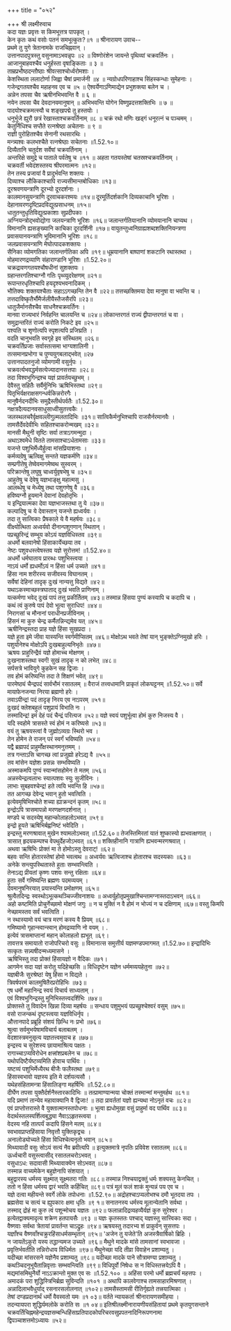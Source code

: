 +++
title = "०५२"

+++
श्री लक्ष्मीरुवाच  
कदा यज्ञः प्रवृत्तः स किमभूत्तत्र पापकृत् ।  
केन कृतः कथं वसोः पतनं समभूत्कुतः?॥१ ॥
श्रीनारायण उवाच--  
प्रथमे तु युगे त्रेतानामके राजचिह्नवान् ।  
उत्तानपादपुत्रस्तु वसुनामाऽभवन्नृपः ॥२ ॥
विष्णोरंशेन जायन्ते पृथिव्यां चक्रवर्तिनः ।  
आजानुबाहवश्चैव धनुर्हस्ता वृषाङ्किताः ॥ ३ ॥  
ताम्रप्रभौष्ठदन्तौष्ठाः श्रीवत्साश्चोर्ध्वरोमशाः ।  
केशस्थिता ललाटोर्णा जिह्वा चैषां प्रमार्जनी ॥४ ॥
न्यग्रोधपरिणाहाश्च सिंहस्कन्धाः सुमेहनाः ।  
गजेन्द्रगतयश्चैव महाहनव एव च ॥५ ॥
ऐश्वर्येणाऽणिमाद्येन प्रभुशक्त्या बलेन च ।  
अन्नेन तपसा चैव ऋषीनभिभवन्ति वै ॥ ६ ॥  
नयेन तपसा चैव देवदानवमानुषान् ॥
अभिभवन्ति योगेन विष्णुप्रदत्तशक्तिभिः ॥ ७ ॥  
पादयोश्चक्रमत्स्यौ च शङ्खपद्मे तु हस्तयोः ।  
धनुर्भुजे ह्युरौ छत्रं रेखास्ताश्चक्रवर्तिनाम् ॥८ ॥
चक्रं रथो मणिः खड्गं धनूरत्नं च पञ्चमम् ।  
केतुर्निधिश्च सप्तैते रत्नश्रेष्ठा अचेतनाः ॥ ९ ॥  
राज्ञी पुरोहितश्चैव सेनानी रथसारथिः ।  
मन्त्र्यश्वः कलभश्चैते रत्नश्रेष्ठाः सचेतनाः ॥1.52.१०॥  
दिव्यैतानि चतुर्दश सर्वेषां चक्रवर्तिनाम् ।  
अन्तरिक्षे समुद्रे च पाताले पर्वतेषु च ॥११ ॥
अहता गतयस्तेषां चतस्रश्चक्रवर्तिनाम् ।  
चक्रवर्ती भवेदंशस्तस्य श्रीपरमात्मनः ॥१२॥  
तेन तस्य प्रजायां वै प्रादुर्भवन्ति शक्तयः ।  
दिव्याश्च लौकिकाश्चापि राज्यसीमान्तबोधिकाः ॥१३॥  
दूरश्रवणयन्त्राणि दूरभ्यो दूरदर्शनाः ।  
कालमानसुयन्त्राणि दूरवाचकरश्मयः ॥१४॥
दूरमूर्तिदर्शकानि दिव्यकाचानि भूरिशः ।  
देहानावरणदृष्टिप्रदविद्युत्प्रसाधनम् ॥१५॥  
धातुतन्तुधृतिविद्युत्प्रकाशाः सुप्रदीपकाः ।  
अग्नियन्त्रोद्भवोद्योगा जलयन्त्राणि भूरिशः ॥१६॥
जलान्तर्गतियानानि व्योमयानानि चाप्यथ ।  
विमानानि ह्यसङ्ख्यानि काचिका दूरदर्शिनी ॥१७॥
वायुतन्तुध्वनिग्राह्यशब्दशक्तिनियन्त्रणा  
प्रवासयानयन्त्राणि भूविमानानि भूरिशः ॥१८॥  
जलप्रवासयन्त्राणि मेघोत्पादकशक्तयः ।  
सैनिका व्योमगतिका जलान्तर्गतिका अपि ॥१९॥
धूम्रयानानि बाष्पाणां शकटानि रथास्तथा ।  
मोहमारणद्रव्याणि संहाराण्डानि भूरिशः ॥1.52.२०॥  
चक्रद्रावणगतयश्चौषधीनां सुशक्तयः ।  
ग्रहान्तरगतिश्चाग्नौ गतिः पृथ्व्युदरेक्षणम् ॥२१॥  
रूपान्तरधृतिश्चापि हयदृश्यभवनादिकम् ।  
भौतिक्यः शक्तयश्चैताः सहाऽऽगच्छन्ति तेन वै ॥२२॥
तत्तच्छक्तिमया देवा मानुषा वा भवन्ति च ।  
तत्तदाविष्कृतैर्भौमैर्जलीयैस्तैजसैरपि ॥२३॥  
धातुजैर्मानसैश्चैव साधनैश्चक्रवर्तिनः ।  
मानवा राज्यभारं निर्वहन्ति चालयन्ति च ॥२४॥
लोकान्तरगतं राज्यं द्वीपान्तरगतं च वा ।  
समुद्रान्तरितं राज्यं करोति निकटे इव ॥२५॥  
पश्यति च शृणोत्यपि स्पृशत्यपि प्रजिघ्रति ।  
वदति चानुभवति स्वगृहे इव संस्थितम् ॥२६॥  
चक्रवर्तिप्रजाः सर्वास्तत्समा भाग्यशालिनी ।  
तत्समानप्रभोगा च पुण्ययुगबलाद्भवेत् ॥२७  
उत्तानपादतनुजो व्योमगामी वसुर्नृपः ।  
चक्रवर्त्यभवद्धर्मसत्येज्यादानसत्तपाः ॥२८॥  
तदा विश्वभुगिन्द्रश्च यज्ञं प्रावर्तयच्छुभम् ।  
देवैस्तु सहितैः सर्वैर्मुनिभिः ऋषिभिस्तथा ॥२९॥  
पितृभिर्यक्षराक्षसगन्धर्वकिन्नरोरगैः ।  
मानुषैर्नदनदीभिः समुद्रैस्तीर्थपर्वतैः ॥1.52.३०॥  
नक्षत्रदैत्यदानवसाधुसाध्वीसुतत्त्वकैः ।  
जलस्थलचरैर्वृक्षवल्लीगुल्मलतादिभिः ॥३१॥
सात्विकैर्मनुभिश्चापि राजसैर्नरमानवैः ।  
तामसैर्देवदेवीभिः सहितश्चाकरोन्मखम् ॥३२॥  
मानसी मैथुनी सृष्टिः सर्वा तत्राऽगमन्मुदा ।  
अथाऽश्वमेधे वितते तामसाश्चाऽर्धतामसाः ॥३३॥  
यजन्ते पशुभिर्मेध्यैर्हुत्वा मांसप्रियाशनाः ।  
कर्मव्यग्रेषु ऋत्विक्षु सन्तते यज्ञकर्मणि ॥३४॥  
सम्प्रगीतेषु तेष्वेवमागमेष्वथ सुस्वरम् ।  
परिक्रान्तेषु लघुषु चाध्वर्युवृषभेषु च ॥३५॥  
आहुतेषु च देवेषु यज्ञभाङ्क्षु महात्मसु ।  
आलब्धेषु च मेध्येषु तथा पशुगणेषु वै ॥३६॥  
हविष्यग्नौ हूयमाने देवानां देवहोतृभिः ।  
य इन्द्रियात्मका देवा यज्ञभाजस्तथा तु ये ॥३७॥  
कल्पादिषु च ये देवास्तान् यजन्ते ह्यध्वर्यवः ।  
तदा तु सात्विकाः प्रैषकाले ये वै महर्षयः ॥३८॥  
वीक्ष्योत्थिता अध्वर्यवो दीनान्पशुगणान् स्थितान् ।  
पप्रच्छुरिन्द्रं सम्भूय कोऽयं यज्ञविधिस्तव ॥३९॥  
अधर्मो बलवानेषो हिंसाकार्येच्छया तव ।  
नेष्टः पशुवधस्त्वेषस्तव यज्ञे सुरोत्तम! ॥1.52.४०॥  
अधर्मो धर्मघाताय प्रारब्धः पशुभिस्त्वया ।  
नाऽयं धर्मो ह्यधर्मोऽयं न हिंसा धर्म उच्यते ॥४१॥  
हिंसा नाम शरीरस्य सजीवस्य विघानतम् ।  
सर्वेषां देहिनां तादृक् दुःखं नान्यत्तु विद्यते ॥४२॥  
यथाऽकस्माच्छस्त्रघाताद् दुःखं भवति प्राणिनाम् ।  
यत्कर्मणा भवेद् दुःखं पापं तत्तु प्रकीर्तितम् ॥४३॥
तस्मान्न हिंसया पुण्यं कस्यापि च कदापि च ।  
कथं त्वं कुरुषे पापं देवो भूत्वा सुराधिप! ॥४४॥  
निरागसां च मौनानां पराधीनप्रजीविनाम् ।  
हिंसनं मा कुरु चेन्द्र कर्मैतन्निन्द्यमेव यत् ॥४५॥  
ऋषीनिन्द्रस्तदा प्राह यज्ञे हिंसा सुखप्रदा ।  
यज्ञे हुता इमे जीवा यास्यन्ति स्वर्गमीप्सितम् ॥४६॥
मोक्षोऽथ भवते तेषां यान् भुङ्क्तेऽग्निमुखो हरिः ।  
पशुयोनेश्च मोक्षोऽपि दुःखबाहुल्यनिभृतेः ॥४७॥  
ऋषयः प्राहुरिन्द्रैवं यज्ञे होमाच्च मोक्षणम् ।  
दुःखनाशस्तथा स्वर्गं! सुखं तादृक् न को लभेत् ॥४८॥  
सर्पसत्रे भावियुगे कुहकेन सह द्विजाः ।  
तव होमं करिष्यन्ति तदा ते शिक्षणं भवेत् ॥४९॥  
पारमेष्ठ्यं चैन्द्रपदं सार्वभौमं रसातलम् ॥
वैराजं तत्त्वधामानि प्राकृतं लोकघट्टनम् ॥1.52.५०॥
सर्वे मायाफेनजन्या निरया ब्रह्मणो हरेः ।  
तवाऽपीन्द्र! पदं तादृङ् निरय एव नाऽपरम् ॥५१॥  
दुःखदं क्लेशबहुलं पशुप्रायं विभाति नः ।  
तस्मादिन्द्र! इमं देहं पदं चैन्द्रं परित्यज ॥५२॥
यज्ञे स्वयं पशुर्भूत्वा होमं कुरु निजस्य वै ।  
यदि स्वहोमे त्रासस्ते स्वं होमं न करिष्यसे ॥५३॥  
वयं तु ऋषयस्त्वां वै जुह्मोऽव्यग्रः स्थिरो भव ।  
तेन होमेन ते राजन् परं स्वर्गं भविष्यति ॥५४॥  
यद्वै ब्रह्मपदं प्राहुर्मोक्षस्थानमनुत्तमम् ।  
तत्र गन्ताऽसि चागच्छ त्वां प्रजुह्मो हरेऽद्य वै ॥५५॥  
तव मांसेन यज्ञेशः प्रसन्नः सम्भविष्यति ।  
अस्माकमपि पुण्यं स्यान्मांसहोमेन ते मतम् ॥५६॥  
अन्नस्येन्द्रत्वलाभः स्यात्पशवः स्युः सुजीविनः ।  
लाभाः सुबहवश्चेन्द्र! हते त्वयि भवन्ति हि ॥५७॥  
तत आगच्छ देवेन्द्र भवान् हुतो भवत्विति ।  
इत्येवमृषिभिश्चोते शच्या ह्याक्रन्दनं कृतम् ॥५८॥  
इन्द्रोऽपि त्रासमापन्नो मरणक्षणदर्शनात् ।  
मण्डपे च सदस्येषु महान्कोलाहलोऽभवत् ॥५९॥  
इन्द्रो हूयते ऋषिभिर्बह्वनिष्टं भवेदिति ।  
इन्द्रस्तु मरणश्रावात् मुखेन श्यामलोऽभवत् ॥1.52.६०॥
तेजस्तिमिरतां यातं शुष्कास्यो ह्यभवत्क्षणात् ।  
त्रासात् हृदयकम्पश्च वेपथुर्देहजोऽभवत् ॥६१॥
शक्तिहीनानि गात्राणि ह्यभवन्मरणश्रवात् ।  
अथवा ऋषिभिः प्रोक्तं मा ते होमोऽस्तु देवराट्! ॥६२॥  
बहवः सन्ति होतारस्तेषां होमो भवत्वथ ॥
अध्वर्यवः ऋत्विजाश्च होतारश्च सदस्यकाः ॥६३॥  
अनेके सन्त्युपस्थितास्ते हुताः सम्भवन्त्विति ।  
तेनाऽद्य प्रीयतां कृष्णः पशवः सन्तु रक्षिताः ॥६४॥  
हुताः सर्वे गमिष्यन्ति ब्रह्मणः पदमव्ययम् ।  
देवमानुषनिरयात् प्रयास्यन्ति प्रमोक्षणम् ॥६५॥  
श्रुत्वैतदिन्द्रः स्वस्थोऽभूत्कथञ्चिज्जीवनाशयः ॥
अध्वर्युहोतृप्रमुखाश्चिन्तामग्नास्तदाऽभवन् ॥६६॥  
अहो कष्टमिति प्रोचुर्नेच्छामो मोक्षणं जगुः ॥
न च मुक्तिं न वै होमं न भोज्यं न च दक्षिणाम् ॥६७॥
वस्तु किमपि नेच्छामस्तव सर्वं भवत्विति ।  
न स्थास्यामो वयं चात्र मरणं कस्य वै प्रियम् ॥६८॥  
गमिष्यामो गृहान्स्वान्स्वान् होमद्रव्याणि नो वयम् । .  
इत्येवं त्रासमाप्तानां महान् कोलाहलो ह्यभूत् ॥६९।  
तावत्तत्र समायातो राजोपरिचरो वसुः ॥
विमानात्स समुत्तीर्य यज्ञमण्डपमागमत् ॥1.52.७०॥
इन्द्रादिभिः सत्कृतः सन्न्यषीदन्मध्यमासने ।  
ऋषिभिस्तु तदा प्रोक्तं हिंसायज्ञो न वैदिकः ॥७१।  
आगमेन सदा यज्ञं करोतु यदिहेच्छसि ॥
विधिदृष्टेन यज्ञेन धर्ममव्ययहेतुना ॥७२॥  
यज्ञबीजैः सुरश्रेष्ठ! येषु हिंसा न विद्यते ।  
त्रिवर्षपरमं कालमुषितैरप्ररोहिभिः ॥७३॥  
एष धर्मो महानिन्द्र स्वयं विचार्य साध्यताम् ।  
एवं विश्वभुगिन्द्रस्तु मुनिभिस्तत्त्वदर्शिभिः ॥७४॥  
प्रोक्तस्ते तु विवादेन खिन्ना दिव्या महर्षयः ॥
सन्धाय पशुमुभयं पप्रच्छुश्चेश्वरं वसुम् ॥७५॥  
वसो राजन्कथं दृष्टस्त्वया यज्ञविधिर्नृप ।  
औत्तानपादे प्रब्रूहि संशयं छिन्धि नः प्रभो ॥७६॥  
श्रुत्वा सर्वमुभयेषामविचार्य बलाबलम् ।  
वेदशास्त्रमनुसृत्य यज्ञतत्त्वमुवाच ह ॥७७॥  
इन्द्रस्य च सुरेशस्य छायामाश्रित्य पक्षतः ।  
रागाच्चाऽप्यविरोधेन क्षत्त्रांशप्रबलेन च ॥७८॥  
यथोपदिष्टैर्यष्टव्यमिति होवाच पार्थिवः ।  
यष्टव्यं पशुभिर्मेध्यैरथ बीजैः फलैस्तथा ॥७९॥  
हिंसास्वभावो यज्ञस्य इति मे दर्शयत्यसौ ।  
यथेहसंहितामन्त्रा हिंसालिङ्गा महर्षिभिः ॥1.52.८०॥  
दीर्घेण तपसा युक्तैर्दर्शनैस्तारकादिभिः ॥
तत्प्रामाण्यान्मया चोक्तं तस्मान्मां मन्तुमर्हथ ॥८१॥  
यदि प्रमाणं तान्येव महावाक्यानि वै द्विजाः! ॥
तदा प्रावर्ततां यज्ञो ह्यन्यथा नोऽनृतं वचः ॥८२॥  
एवं प्राप्तोत्तरास्ते वै युक्तात्मानस्तपोधनाः ॥
भूत्वा ह्यधोमुखा वसुं प्राहुर्मा वद पार्थिव ॥८३॥  
वेदार्थस्तलस्पर्शित्वबुद्ध्या नैवाऽऽहृतस्त्वया ।  
वेदस्य नहि तात्पर्यं कदापि हिंसने मतम् ॥८४॥  
स्वभावप्राप्तहिंसाया निवृत्तौ युक्तिकृद्वचः ।  
अनालोड्योच्यते हिंसा विधिश्चेत्यनृतो भवान् ॥८५॥  
मिथ्यावादी वसुः सोऽयं सत्यं नैव ब्रवीत्यपि ॥
इत्युक्तमात्रे नृपतिः प्रविवेश रसातलम् ॥८६॥  
ऊर्ध्वचारी वसुस्त्वासीद् रसातलचरोऽभवत् ।  
वसुधाऽध: सदावासी मिथ्यावाक्येन सोऽभवत् ॥८७॥  
तस्मान्न वाच्यमेकेन बहुज्ञेनापि संशयात् ।  
बहुद्वारस्य धर्मस्य सूक्ष्मात् सूक्ष्मतरा गतिः ॥८८॥
तस्मान्न निश्चयाद्वक्तुं धर्मः शक्यस्तु केनचित् ।  
ततो न हिंसा धर्मस्य द्वारं भवति कर्हिचित् ॥८९॥
पत्रं मूलं फलं शाकं मुन्यन्नं पय एव च ।  
यज्ञे दत्वा महीयन्ते स्वर्गे लोके तपोधनाः ॥1.52.९०॥
अद्रोहश्चाऽप्यलोभश्च दमौ भूतदया तपः ।  
ब्रह्मसेवा च सत्यं च ह्युपकारः क्षमा धृतिः ॥९ १॥
सनातनस्य धर्मस्य मूलान्येतानि सर्वथा ।  
तस्माद् द्रोहं मा कुरु त्वं पशून्मोचय यज्ञतः ॥९२॥
फलान्नादिद्रव्यहव्यैर्यज्ञं कुरु सुरेश्वर ।  
इत्येतद्वाक्यमादृत्य शक्रेण हतपायसैः ॥९३ ॥
यज्ञः कृतस्ततः पश्चाद् यज्ञास्तु सात्त्विकाः सदा ।  
वैष्णवाः सर्वथा त्रेतायां प्रावर्तन्त चाऽद्रुहः ॥९४॥
ऋषयस्तु तदारभ्य शं प्राकुर्वन् सुसत्तपः ।  
यज्ञाँश्च वैष्णवाँश्चक्रुरहिंसाधर्मसम्भृतान् ॥९५॥
'अजेन तु यजेते'ति अजस्त्रैवार्षिको ब्रिहिः ।  
न जायतेंऽकुरो यस्य तद्धान्यमज उच्यते ॥९६॥
मैथुने मादके मांसे तामसानां स्वभावजा ।  
प्रवृत्तिर्भवतीति तन्निरोधाय विधिर्मतः ॥९७॥
मैथुनेच्छा यदि तीव्रा विवाहेन प्रशाम्यतु ।  
यदीच्छा मांसरसने यज्ञेनैव प्रशाम्यतु ॥९८॥
यदीच्छा मादके पाने सौत्रामण्या प्रशाम्यतु ।  
कथञ्चिदनुभूयैतान्निवृत्ताः सम्भवन्त्विति ॥९९॥
विधिपूर्वो निषेधः स न विधिस्तत्त्रयेऽपि वै ।  
मद्यमांसमिथुनैर्यो नाऽऽक्रान्तो मुक्त एव सः ॥1.52.१०० ॥
अहिंसा परमो धर्मो ब्रह्मचर्यं महत्तपः ।  
अमादकं परा शुद्धिस्त्रिभिर्ब्रह्म सुविन्दति ॥१०१ ॥
अथापि कालवेगाश्च तामसाहारमिश्रणात् ।  
अन्नादिलाभवैधुर्याद् रसनारसलोलनात् ॥१०२॥
तामसैस्तामसी रीतिर्गृह्यते तत्त्रयात्मिका ।  
तेषां दण्डप्रदानार्थं धर्मो वैवस्वतो यमः ॥१ ०३॥
वर्तते न्यायकर्ता श्रीनारायणसमीहया ।  
तदन्यायपरा शुद्धिर्यमलोके करोति सः ॥१ ०४॥
इतिश्रीलक्ष्मीनारायणीयसंहितायां प्रथमे कृतयुगसन्ताने चक्रवर्तिचिह्नमहेन्द्रयज्ञसम्बन्धिहिंसाप्रतिपादकोपरिचरवसुप्रपतनादिनिरूपणनामा  
द्विपञ्चाशत्तमोऽध्यायः ॥५२॥
    
